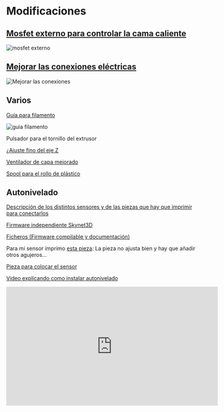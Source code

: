 # Modificaciones

## [Mosfet externo para controlar la cama caliente](https://3dprint.wiki/reprap/electronics/heatbed_mosfet)

![mosfet externo](https://3dprint.wiki/_media/reprap/electronics/2psu.jpg?w=600&tok=541d88)

## [Mejorar las conexiones eléctricas](https://3dprint.wiki/reprap/anet/a8/replace_connectors)

![Mejorar las conexiones](https://3dprint.wiki/_media/reprap/anet/a8/photo_2016-11-05_01-19-40.jpg?w=600&tok=20ce8e)

## Varios

[Guía para filamento](http://www.thingiverse.com/thing:1764285/#files)

![guia filamento](http://thingiverse-production-new.s3.amazonaws.com/renders/d6/91/9a/66/5f/22bb11e05cc674a70000e7a5a304ac16_preview_featured.jpg)

Pulsador para el tornillo del extrusor

¿[Ajuste fino del eje Z](http://www.thingiverse.com/thing:1776429)

[Ventilador de capa mejorado](http://www.thingiverse.com/thing:2133328)

[Spool para el rollo de plástico](http://www.thingiverse.com/thing:1624641)

## Autonivelado

[Descripción de los distintos sensores y de las piezas que hay que imprimir para conectarlos](https://3dprint.wiki/reprap/anet/a8/improvement/autobedleveling)

[Firmware independiente Skynet3D](https://www.facebook.com/skynet3ddevelopment/)

[Ficheros (Firmware compilable y documentación)](https://drive.google.com/file/d/0B0Jb9SruV4vGc1JwaWVNbThodEU/view)

Para mi sensor imprimo [esta pieza](https://www.thingiverse.com/thing:1751859/#files): La pieza no ajusta bien y hay que añadir otros agujeros...

[Pieza para colocar el sensor](http://www.thingiverse.com/thing:1770044)


[Video explicando como instalar autonivelado](https://www.youtube.com/embed/uMQcnMVPcX4)

<iframe width="560" height="315" src="https://www.youtube.com/embed/uMQcnMVPcX4" frameborder="0" allowfullscreen></iframe>
